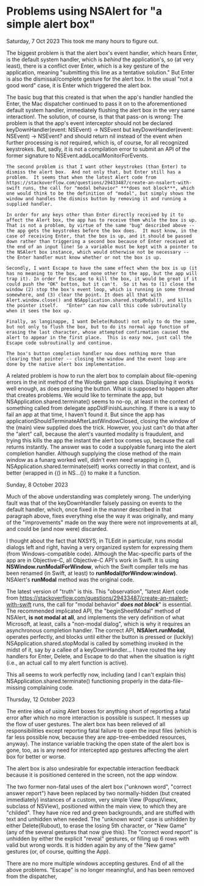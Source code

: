 #  Problems using NSAlert for "a simple alert box"

Saturday, 7 Oct 2023
This took me many hours to figure out.

The biggest problem is that the alert box's event handler, which hears Enter, is the default system handler, which is *behind* the application's, so (at very least), there is a conflict over Enter, which is a key gesture of the application, meaning "submitting this line as a tentative solution." But Enter is also the dismissal/complete gesture for the alert box.  In the usual "not a good word" case, it is Enter which triggered the alert box.

The basic bug that this created is that when the app's handler handled the Enter, the Mac dispatcher continued to pass it on to the aforementioned default system handler, immediately flushing the alert box in the very same interaction!.  The solution, of course, is that that pass-on is wrong:  The problem is that the app's event interceptor should not be declared
      keyDownHandler(event: NSEvent) -> NSEvent
    but
      keyDownHandler(event: NSEvent) -> NSEvent?
    and should return nil instead of the event when further processing is *not* required, which is, of course, for all recognized keystrokes. But, sadly, it is not a compilation error to submit an API of the former signature to NSEvent.addLocalMonitorForEvents.
    
    The second problem is that I want other keystrokes (than Enter) to dismiss the alert box.  And not only that, but Enter still has a problem.  It seems that when the latest Alert code from https://stackoverflow.com/questions/29433487/create-an-nsalert-with-swift runs, the call for "modal behavior" ***does not block***, which one would think to be the definition of "modal", but simply shows the window and handles the dismiss button by removing it and running a supplied handler.
    
    In order for any keys other than Enter directly received by it to affect the Alert box, the app has to receive them while the box is up.  That is not a problem, by virtue of the same "bug" described above -- the app gets the keystrokes before the box does.  It must know, in the case of receiving Enter, that the box is up, and it should be passed down rather than triggering a second box because of Enter received at the end of an input line! So a variable must be kept with a pointer to the NSAlert box instance, which would otherwise not be necessary -- the Enter handler must know whether or not the box is up.

    Secondly, I want Escape to have the same effect when the box is up (it has no meaning to the box, and none other to the app, but the app will trap it). In order for Escape to kill the box, it would be great if it could push the "OK" button, but it can't.  So it has to (1) close the window (2) stop the box's event loop, which is running in some thread somewhere, and (3) clear the point. It does all that with Alert.window.close() and NSApplication.shared.stopModal(), and kills the pointer itself.   "Enter" can now call this code subroutinally when it sees the box up.
    
    Finally, as langinappe, I want Delete(Rubout) not only to do the same, but not only to flush the box, but to do its normal app function of erasing the last character, whose attempted confirmation caused the alert to appear in the first place.  This is easy now, just call the Escape code subroutinally and continue.
    
    The box's button completion handler now does nothing more than clearing that pointer -- closing the window and the event loop are done by the native alert box implementation.
    
A related problem is how to run the alert box to complain about file-opening errors in the init method of the Wordle game app class.  Displaying it works well enough, as does pressing the button. What is supposed to happen after that creates problems. We would like to terminate the app, but NSApplication.shared.terminate() seems to no-op, at least in the context of something called from delegate appDidFinishLaunching. If there is a way to fail an app at that time, I haven't found it.  But since the app has applicationShouldTerminateAfterLastWindowClosed, closing the window of the (main) view supplied does the trick. However, you just can't do that after the "alert" call, because the alert's vaunted modality is fraudulent, and trying this kills the app the instant the alert box comes up, because the call returns instantly.  The answer was to code a supplyable funarg into the alert completion handler.  Although supplying the close method of the main window as a funarg worked well, didn't even need wrapping in {}, NSApplication.shared.terminate(self) works correctly in that context, and is better (wrapped in {() in NS...()} to make it a function.

Sunday, 8 October 2023

Much of the above understanding was completely wrong.   The underlying fault was that of the keyDownHandler falsely passing on events to the default handler, which, once fixed in the manner described in that paragraph above, fixes everything else the way it was originally, and many of the "improvements" made on the way there were not improvements at all, and could be (and now were) discarded.

I thought about the fact that NXSYS, in TLEdit in particular, runs modal dialogs left and right, having a very organized system for expressing them (from Windows-compatible code).  Although the Mac-specific parts of the app are in Objective-C, all Objective-C API's work in Swift.  It is using **NSWindow.runModalForWindow**, which the Swift compiler tells me has been renamed (in Swift, at least) to **runModal(forWindow:window)**.  NSAlert's **runModal** method was the original code.

The latest version of "truth" is this. This "observation", "latest Alert code from https://stackoverflow.com/questions/29433487/create-an-nsalert-with-swift runs, the call for "modal behavior" ***does not block***" is essential.  The recommended implicated API, the "beginSheetModal" method of NSAlert, **is not modal at all**, and implements the very definition of what Microsoft, at least, calls a "non-modal dialog", which is why it requires an asynchronous completion handler. The correct API, **NSAlert.runModal**, operates perfectly, and blocks until either the button is pressed or (luckily) NSApplication.shared.stopModal is called by something invoked in the midst of it, say by a callee of a keyDownHandler... I have routed the key handlers for Enter, Delete, and Escape to do that when the situation is right (i.e., an actual call to my alert function is active).

This all seems to work perfectly now, including (and I can't explain this) NSApplication.shared.terminate() functioning properly in the data-file-missing complaining code.

Thursday, 12 October 2023

The entire idea of using Alert boxes for anything short of reporting a fatal error after which no more interaction is possible is suspect.  It messes up the flow of user gestures.  The alert box has been relieved of all responsibilities except reporting fatal failure to open the input files (which is far less possible now, because they are app-tree-embedded resources, anyway).  The instance variable tracking the open state of the alert box is gone, too, as is any need for intercepted app gestures affecting the alert box for better or worse.

The alert box is also undesirable for expectable interaction feedback because it is positioned centered in the screen, not the app window.

The two former non-fatal uses of the alert box ("unknown word", "correct answer report") have been replaced by two normally-hidden (but created immediately) instances of a custom, very simple View (PopupViewx, subclass of NSView), positioned within the main view, to which they are "childed".  They have nice red and green backgrounds, and are stuffed with text and unhidden when needed.  The "unknown word" case is unhidden by either Delete(Rubout), to erase the losing 5th character, or "New Game" (any of the several gestures that now give this).  The "correct word report" is unhidden by either the explicit "reveal" gestures, or filling up 6 rows with valid but wrong words. It is hidden again by any of the "New game" gestures (or, of course, quitting the App).

There are no more multiple windows accepting gestures. End of all the above problems.  "Escape" is no longer meaningful, and has been removed from the dispatcher,
